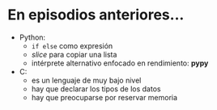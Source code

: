 # En episodios anteriores...

- Python:
    - `if else` como expresión
    - *slice* para copiar una lista
    - intérprete alternativo enfocado en rendimiento: **pypy**
- C:
    - es un lenguaje de muy bajo nivel
    - hay que declarar los tipos de los datos
    - hay que preocuparse por reservar memoria
